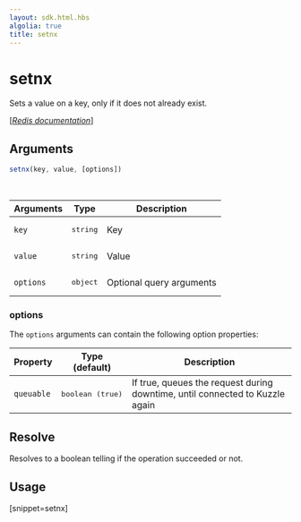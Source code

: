 ```yaml
---
layout: sdk.html.hbs
algolia: true
title: setnx
---
```


# setnx

Sets a value on a key, only if it does not already exist.

[[_Redis documentation_]](https://redis.io/commands/setnx)

## Arguments

```js
setnx(key, value, [options])
```

<br/>

| Arguments    | Type    | Description |
|--------------|---------|-------------|
| `key` | <pre>string</pre> | Key |
| `value` | <pre>string</pre> | Value |
| ``options`` | <pre>object</pre> | Optional query arguments |

### options

The `options` arguments can contain the following option properties:

| Property   | Type (default)   | Description                       |
| ---------- | ------- | --------------------------------- |
| `queuable` | <pre>boolean (true)</pre> | If true, queues the request during downtime, until connected to Kuzzle again |

## Resolve

Resolves to a boolean telling if the operation succeeded or not.

## Usage

[snippet=setnx]
